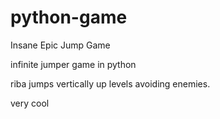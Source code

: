 # python-game
Insane Epic Jump Game

infinite jumper game in python

riba jumps vertically up levels avoiding enemies.

very cool 
